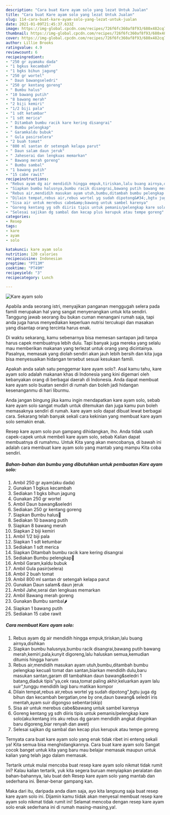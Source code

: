 ```yaml
---
description: "Cara buat Kare ayam solo yang lezat Untuk Jualan"
title: "Cara buat Kare ayam solo yang lezat Untuk Jualan"
slug: 114-cara-buat-kare-ayam-solo-yang-lezat-untuk-jualan
date: 2021-01-09T21:45:37.633Z
image: https://img-global.cpcdn.com/recipes/726f6fc360af8f93/680x482cq70/kare-ayam-solo-foto-resep-utama.jpg
thumbnail: https://img-global.cpcdn.com/recipes/726f6fc360af8f93/680x482cq70/kare-ayam-solo-foto-resep-utama.jpg
cover: https://img-global.cpcdn.com/recipes/726f6fc360af8f93/680x482cq70/kare-ayam-solo-foto-resep-utama.jpg
author: Lillie Brooks
ratingvalue: 4.9
reviewcount: 6
recipeingredient:
- "250 gr ayamaku dada"
- "1 bgkus kecambah"
- "1 bgks bihun jagung"
- "250 gr wortel"
- " Daun bawangseledri"
- "250 gr kentang goreng"
- " Bumbu halus"
- "10 bawang putih"
- "8 bawang merah"
- "2 biji kemiri"
- "1/2 biji pala"
- "1 sdt ketumbar"
- "1 sdt merica"
- " Ditambah bumbu racik kare kering disangrai"
- " Bumbu pelengkap"
- " Garamkaldu bubuk"
- " Gula pasirselera"
- "2 buah tomat"
- "800 ml santan dr setengah kelapa parut"
- " Daun salam daun jeruk"
- " Jaheserai dan lengkuas memarkan"
- " Bawang merah goreng"
- " Bumbu sambal"
- "1 bawang putih"
- "15 cabe rawit"
recipeinstructions:
- "Rebus ayam dg air mendidih hingga empuk,tiriskan,lalu buang airnya,disihkan"
- "Siapkan bumbu halusnya,bumbu racik disangrai,bawang putih bawang merah,kemiri,pala,kunyit digoreng,lalu haluskan semua,kemudian ditumis hingga harum"
- "Rebus air,mendidih masukan ayam utuh,bumbu,ditambah bumbu pelengkap kecuali tomat dan santan,biarkan mendidih dulu,baru masukan santan,garam dll tambahkan daun bawang&amp;seledri 1 batang,diaduk tipis&#34;ya,cek rasa,tomat paling akhir,keluarkan ayam lalu suir&#34;,tunggu mendidih lagi baru matikan kompor"
- "Dilain tempat,rebus air,rebus wortel yg sudah dipotong&#34;,bgtu juga dg bihun dan kecambah bergatian,one by one,daun bawang&amp; seledri iris mentah,ayam suir digongso sebentar(skip)"
- "Sisa air untuk merebus cabe&amp;bawang untuk sambel karenya"
- "Goreng kentang yg sdh diiris tipis untuk pemanis/pelengkap kare solo(aku:kentang iris aku rebus dg garam mendidih angkat dinginkan baru digoreng,biar renyah dan awet)"
- "Selesai sajikan dg sambal dan kecap plus kerupuk atau tempe goreng"
categories:
- Resep
tags:
- kare
- ayam
- solo

katakunci: kare ayam solo 
nutrition: 120 calories
recipecuisine: Indonesian
preptime: "PT13M"
cooktime: "PT49M"
recipeyield: "3"
recipecategory: Lunch

---
```



![Kare ayam solo](https://img-global.cpcdn.com/recipes/726f6fc360af8f93/680x482cq70/kare-ayam-solo-foto-resep-utama.jpg)

Apabila anda seorang istri, menyajikan panganan menggugah selera pada famili merupakan hal yang sangat menyenangkan untuk kita sendiri. Tanggung jawab seorang ibu bukan cuman menangani rumah saja, tapi anda juga harus menyediakan keperluan nutrisi tercukupi dan masakan yang disantap orang tercinta harus enak.

Di waktu  sekarang, kamu sebenarnya bisa memesan santapan jadi tanpa harus capek membuatnya lebih dulu. Tapi banyak juga mereka yang selalu mau memberikan makanan yang terlezat untuk orang yang dicintainya. Pasalnya, memasak yang diolah sendiri akan jauh lebih bersih dan kita juga bisa menyesuaikan hidangan tersebut sesuai kesukaan famili. 



Apakah anda salah satu penggemar kare ayam solo?. Asal kamu tahu, kare ayam solo adalah makanan khas di Indonesia yang kini digemari oleh kebanyakan orang di berbagai daerah di Indonesia. Anda dapat membuat kare ayam solo buatan sendiri di rumah dan boleh jadi hidangan kesenanganmu di hari liburmu.

Anda jangan bingung jika kamu ingin mendapatkan kare ayam solo, sebab kare ayam solo sangat mudah untuk ditemukan dan juga kamu pun boleh memasaknya sendiri di rumah. kare ayam solo dapat dibuat lewat berbagai cara. Sekarang telah banyak sekali cara kekinian yang membuat kare ayam solo semakin enak.

Resep kare ayam solo pun gampang dihidangkan, lho. Anda tidak usah capek-capek untuk membeli kare ayam solo, sebab Kalian dapat membuatnya di rumahmu. Untuk Kita yang akan mencobanya, di bawah ini adalah cara membuat kare ayam solo yang mantab yang mampu Kita coba sendiri.

<!--inarticleads1-->

##### Bahan-bahan dan bumbu yang dibutuhkan untuk pembuatan Kare ayam solo:

1. Ambil 250 gr ayam(aku dada)
1. Gunakan 1 bgkus kecambah
1. Sediakan 1 bgks bihun jagung
1. Gunakan 250 gr wortel
1. Ambil  Daun bawang&amp;seledri
1. Sediakan 250 gr kentang goreng
1. Siapkan  Bumbu halus🍾
1. Sediakan 10 bawang putih
1. Siapkan 8 bawang merah
1. Siapkan 2 biji kemiri
1. Ambil 1/2 biji pala
1. Siapkan 1 sdt ketumbar
1. Sediakan 1 sdt merica
1. Siapkan  Ditambah bumbu racik kare kering disangrai
1. Sediakan  Bumbu pelengkap🥥
1. Ambil  Garam,kaldu bubuk
1. Ambil  Gula pasir(selera)
1. Ambil 2 buah tomat
1. Ambil 800 ml santan dr setengah kelapa parut
1. Gunakan  Daun salam&amp; daun jeruk
1. Ambil  Jahe,serai dan lengkuas memarkan
1. Ambil  Bawang merah goreng
1. Gunakan  Bumbu sambal🌶
1. Siapkan 1 bawang putih
1. Sediakan 15 cabe rawit




<!--inarticleads2-->

##### Cara membuat Kare ayam solo:

1. Rebus ayam dg air mendidih hingga empuk,tiriskan,lalu buang airnya,disihkan
1. Siapkan bumbu halusnya,bumbu racik disangrai,bawang putih bawang merah,kemiri,pala,kunyit digoreng,lalu haluskan semua,kemudian ditumis hingga harum
1. Rebus air,mendidih masukan ayam utuh,bumbu,ditambah bumbu pelengkap kecuali tomat dan santan,biarkan mendidih dulu,baru masukan santan,garam dll tambahkan daun bawang&amp;seledri 1 batang,diaduk tipis&#34;ya,cek rasa,tomat paling akhir,keluarkan ayam lalu suir&#34;,tunggu mendidih lagi baru matikan kompor
1. Dilain tempat,rebus air,rebus wortel yg sudah dipotong&#34;,bgtu juga dg bihun dan kecambah bergatian,one by one,daun bawang&amp; seledri iris mentah,ayam suir digongso sebentar(skip)
1. Sisa air untuk merebus cabe&amp;bawang untuk sambel karenya
1. Goreng kentang yg sdh diiris tipis untuk pemanis/pelengkap kare solo(aku:kentang iris aku rebus dg garam mendidih angkat dinginkan baru digoreng,biar renyah dan awet)
1. Selesai sajikan dg sambal dan kecap plus kerupuk atau tempe goreng




Ternyata cara buat kare ayam solo yang enak tidak ribet ini enteng sekali ya! Kita semua bisa menghidangkannya. Cara buat kare ayam solo Sangat cocok banget untuk kita yang baru mau belajar memasak maupun untuk kalian yang telah jago dalam memasak.

Tertarik untuk mulai mencoba buat resep kare ayam solo nikmat tidak rumit ini? Kalau kalian tertarik, yuk kita segera buruan menyiapkan peralatan dan bahan-bahannya, lalu buat deh Resep kare ayam solo yang mantab dan sederhana ini. Benar-benar gampang kan. 

Maka dari itu, daripada anda diam saja, ayo kita langsung saja buat resep kare ayam solo ini. Dijamin kamu tiidak akan menyesal membuat resep kare ayam solo nikmat tidak rumit ini! Selamat mencoba dengan resep kare ayam solo enak sederhana ini di rumah masing-masing,ya!.

